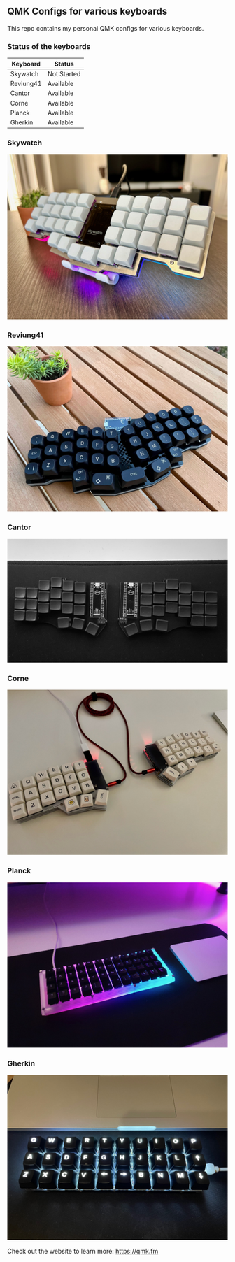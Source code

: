 ## QMK Configs for various keyboards

This repo contains my personal QMK configs for various keyboards.

### Status of the keyboards

| Keyboard  | Status      |
| --------- | ----------- |
| Skywatch  | Not Started |
| Reviung41 | Available   |
| Cantor    | Available   |
| Corne     | Available   |
| Planck    | Available   |
| Gherkin   | Available   |

### Skywatch

![skywatch](./images/skywatch.jpg)

### Reviung41

![reviung41](./images/reviung41.jpg)

### Cantor

![cantor](./images/cantor.jpg)

### Corne

![corne](./images/corne.jpg)

### Planck

![planck](./images/planck.jpg)

### Gherkin

![gherkin](./images/gherkin.jpg)

Check out the website to learn more: https://qmk.fm
